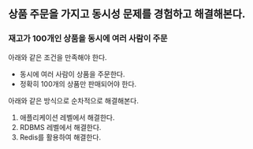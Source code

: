 ## 상품 주문을 가지고 동시성 문제를 경험하고 해결해본다.

### 재고가 100개인 상품을 동시에 여러 사람이 주문

아래와 같은 조건을 만족해야 한다.

- 동시에 여러 사람이 상품을 주문한다.
- 정확히 100개의 상품만 판매되어야 한다.

아래와 같은 방식으로 순차적으로 해결해본다.
1) 애플리케이션 레벨에서 해결한다.
2) RDBMS 레벨에서 해결한다.
3) Redis를 활용하여 해결한다.
